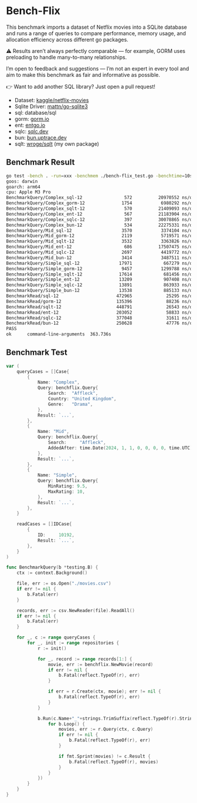 # Bench-Flix

This benchmark imports a dataset of Netflix movies into a SQLite database and runs a range of queries to compare performance, memory usage, and allocation efficiency across different go packages.

⚠️ Results aren’t always perfectly comparable — for example, GORM uses preloading to handle many-to-many relationships.

I’m open to feedback and suggestions — I’m not an expert in every tool and aim to make this benchmark as fair and informative as possible.

👉 Want to add another SQL library? Just open a pull request!

- Dataset: [kaggle/netflix-movies](https://www.kaggle.com/datasets/bhargavchirumamilla/netflix-movies-and-tv-shows-till-2025)
- Sqlite Driver: [mattn/go-sqlite3](https://github.com/mattn/go-sqlite3)
- sql: database/sql
- gorm: [gorm.io](https://gorm.io/)
- ent: [entgo.io](https://entgo.io/)
- sqlc: [sqlc.dev](https://sqlc.dev/)
- bun: [bun.uptrace.dev](https://bun.uptrace.dev/)
- sqlt: [wroge/sqlt](https://github.com/wroge/sqlt) (my own package)

## Benchmark Result

```bash
go test -bench . -run=xxx -benchmem ./bench-flix_test.go -benchtime=10s
goos: darwin
goarch: arm64
cpu: Apple M3 Pro
BenchmarkQuery/Complex_sql-12                572          20970552 ns/op           14156 B/op        271 allocs/op
BenchmarkQuery/Complex_gorm-12              1754           6980292 ns/op          124114 B/op       2439 allocs/op
BenchmarkQuery/Complex_sqlt-12               570          21409093 ns/op           13576 B/op        308 allocs/op
BenchmarkQuery/Complex_ent-12                567          21183904 ns/op           83963 B/op       1914 allocs/op
BenchmarkQuery/Complex_sqlc-12               397          30078865 ns/op           13122 B/op        250 allocs/op
BenchmarkQuery/Complex_bun-12                534          22275331 ns/op           56118 B/op       1126 allocs/op
BenchmarkQuery/Mid_sql-12                   3570           3374104 ns/op           10299 B/op        219 allocs/op
BenchmarkQuery/Mid_gorm-12                  2119           5719571 ns/op          104307 B/op       2022 allocs/op
BenchmarkQuery/Mid_sqlt-12                  3532           3363826 ns/op           10074 B/op        252 allocs/op
BenchmarkQuery/Mid_ent-12                    686          17507475 ns/op           67531 B/op       1540 allocs/op
BenchmarkQuery/Mid_sqlc-12                  2697           4419772 ns/op            9187 B/op        201 allocs/op
BenchmarkQuery/Mid_bun-12                   3414           3487511 ns/op           49158 B/op        898 allocs/op
BenchmarkQuery/Simple_sql-12               17971            667279 ns/op           79206 B/op       1677 allocs/op
BenchmarkQuery/Simple_gorm-12               9457           1299788 ns/op          604420 B/op      12200 allocs/op
BenchmarkQuery/Simple_sqlt-12              17614            681456 ns/op           85002 B/op       1863 allocs/op
BenchmarkQuery/Simple_ent-12               13209            907408 ns/op          313598 B/op       6698 allocs/op
BenchmarkQuery/Simple_sqlc-12              13891            863933 ns/op           89572 B/op       1513 allocs/op
BenchmarkQuery/Simple_bun-12               13538            885133 ns/op          200077 B/op       5928 allocs/op
BenchmarkRead/sql-12                      472965             25295 ns/op            2352 B/op         69 allocs/op
BenchmarkRead/gorm-12                     135396             88236 ns/op           60015 B/op       1004 allocs/op
BenchmarkRead/sqlt-12                     448791             26543 ns/op            3544 B/op         95 allocs/op
BenchmarkRead/ent-12                      203052             58833 ns/op           33617 B/op        848 allocs/op
BenchmarkRead/sqlc-12                     377048             31611 ns/op            2296 B/op         67 allocs/op
BenchmarkRead/bun-12                      250628             47776 ns/op           36537 B/op        414 allocs/op
PASS
ok      command-line-arguments  363.736s
```

## Benchmark Test

```go
var (
	queryCases = []Case{
		{
			Name: "Complex",
			Query: benchflix.Query{
				Search:  "Affleck",
				Country: "United Kingdom",
				Genre:   "Drama",
			},
			Result: `...`,
		},
		{
			Name: "Mid",
			Query: benchflix.Query{
				Search:     "Affleck",
				AddedAfter: time.Date(2024, 1, 1, 0, 0, 0, 0, time.UTC),
			},
			Result: `...`,
		},
		{
			Name: "Simple",
			Query: benchflix.Query{
				MinRating: 9.5,
				MaxRating: 10,
			},
			Result: `...`,
		},
	}

	readCases = []IDCase{
		{
			ID:     10192,
			Result: `...`,
		},
	}
)

func BenchmarkQuery(b *testing.B) {
	ctx := context.Background()

	file, err := os.Open("./movies.csv")
	if err != nil {
		b.Fatal(err)
	}

	records, err := csv.NewReader(file).ReadAll()
	if err != nil {
		b.Fatal(err)
	}

	for _, c := range queryCases {
		for _, init := range repositories {
			r := init()

			for _, record := range records[1:] {
				movie, err := benchflix.NewMovie(record)
				if err != nil {
					b.Fatal(reflect.TypeOf(r), err)
				}

				if err = r.Create(ctx, movie); err != nil {
					b.Fatal(reflect.TypeOf(r), err)
				}
			}

			b.Run(c.Name+"_"+strings.TrimSuffix(reflect.TypeOf(r).String(), "flix.Repository"), func(b *testing.B) {
				for b.Loop() {
					movies, err := r.Query(ctx, c.Query)
					if err != nil {
						b.Fatal(reflect.TypeOf(r), err)
					}

					if fmt.Sprint(movies) != c.Result {
						b.Fatal(reflect.TypeOf(r), movies)
					}
				}
			})
		}
	}
}
```